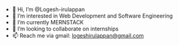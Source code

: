 - 👋 Hi, I’m @Logesh-irulappan
- 👀 I’m interested in Web Development and Software Engineering
- 🌱 I’m currently MERNSTACK
- 💞️ I’m looking to collaborate on internships
- 📫 Reach me via gmail: logeshirulappan@gmail.com

<!---
Logesh-irulappan/Logesh-irulappan is a ✨ special ✨ repository because its `README.md` (this file) appears on your GitHub profile.
You can click the Preview link to take a look at your changes.
--->
